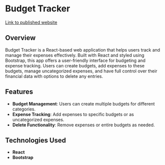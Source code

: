 # Budget Tracker

[Link to published website](https://soham-2411.github.io/React-Budget-Tracker/)

## Overview
Budget Tracker is a React-based web application that helps users track and manage their expenses effectively. Built with React and styled using Bootstrap, this app offers a user-friendly interface for budgeting and expense tracking. Users can create budgets, add expenses to these budgets, manage uncategorized expenses, and have full control over their financial data with options to delete any entries.

## Features
- **Budget Management**: Users can create multiple budgets for different categories.
- **Expense Tracking**: Add expenses to specific budgets or as uncategorized expenses.
- **Delete Functionality**: Remove expenses or entire budgets as needed.

## Technologies Used
- **React**
- **Bootstrap**
